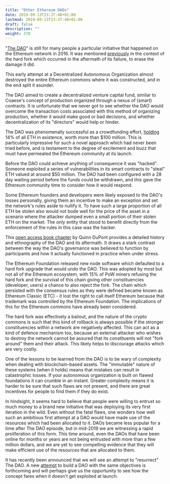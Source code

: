 ```yaml
---
title: "Other Ethereum DAOs"
date: 2019-09-13T23:37:48+01:00
lastmod: 2019-09-13T23:37:48+01:00
draft: false
description: ""
weight: 370
---
```


"[The DAO](https://en.wikipedia.org/wiki/The_DAO_(organization))" is still for many people a particular initiative that happened on the Ethereum network in 2016. It was mentioned [previously](/development-funding/premine) in the context of the hard fork which occurred in the aftermath of its failure, to erase the damage it did. 

This early attempt at a Decentralized Autonomous Organization almost destroyed the entire Ethereum commons where it was constructed, and in the end split it asunder.

The DAO aimed to create a decentralized venture capital fund, similar to Coaese's concept of production organized through a nexus of (smart) contracts. It is unfortunate that we never got to see whether the DAO would overcome the transaction costs associated with this method of organizing production, whether it would make good or bad decisions, and whether decentralization of its "directors" would help or hinder.

The DAO was phenomenally successful as a crowdfunding effort, [holding](https://fortune.com/2016/05/15/leaderless-blockchain-vc-fund/) 14% of all ETH in existence, worth more than $100 million. This is particularly impressive for such a novel approach which had never been tried before, and is testament to the degree of excitement and buzz that must have permeated the Ethereum community at its launch. 

Before the DAO could achieve anything of consequence it was "hacked". Someone exploited a series of vulnerabilities in its smart contracts to "steal" ETH valued at around $50 million. The DAO had been configured with a 28 day waiting period before the funds could be withdrawn, and this gave the Ethereum community time to consider how it would respond. 

Some Ethereum founders and developers were likely exposed to the DAO's losses personally, giving them an incentive to make an exception and set the network's rules aside to nullify it. To have such a large proportion of all ETH be stolen also would not bode well for the price of the asset in a scenario where the attacker dumped even a small portion of their stolen ETH on the market. The only entity that stood to benefit directly from the enforcement of the rules in this case was the hacker.

This [open access book chapter](https://www.taylorfrancis.com/books/e/9781315211909/chapters/10.4324/9781315211909-8) by Quinn DuPont provides a detailed history and ethnography of the DAO and its aftermath. It draws a stark contrast between the way the DAO's governance was believed to function by participants and how it actually functioned in practice when under stress. 

The Ethereum Foundation released new node software which defaulted to a hard fork upgrade that would undo the DAO. This was adopted by most but not all of the Ethereum ecosystem, with 15% of PoW miners refusing the hard fork and the survival of this chain giving other constituencies (developer, users) a chance to also reject the fork. The chain which persisted with the consensus rules as they were defined became known as Ethereum Classic (ETC) - it lost the right to call itself Ethereum because that trademark was controlled by the Ethereum Foundation. The implications of this for the Ethereum commons have already been considered. 

The hard fork was effectively a bailout, and the nature of the crypto commons is such that this kind of rollback is always possible if the stronger constituencies within a network are negatively affected. This can act as a kind of defence mechanism too, because an external attacker who wishes to destroy the network cannot be assured that its constituents will not "fork around" them and their attack. This likely helps to discourage attacks which are very costly.

One of the lessons to be learned from the DAO is to be wary of complexity when dealing with blockchain-based assets. The "immutable" nature of these systems (when it holds) means that mistakes can result in catastrophic losses. If your autonomous organization is built on flawed foundations it can crumble in an instant. Greater complexity means it is harder to be sure that such flaws are not present, and there are great incentives for people to find them if they do exist.

In hindsight, it seems hard to believe that people were willing to entrust so much money to a brand new initiative that was deploying its very first iteration in the wild. Even without the fatal flaws, one wonders how well such an ambitious first attempt at a DAO would have made use of the resources which had been allocated to it. DAOs became less popular for a time after The DAO episode, but in mid-2019 we are witnessing a rapid proliferation of this form. This time around, even the DAOs that have been online for months or years are not being entrusted with more than a few million dollars, and we are yet to see compelling evidence that they will make efficient use of the resources that are allocated to them.

It has recently been announced that we will see an attempt to "resurrect" The DAO. A new [attempt](https://github.com/the-dao/whitepaper) to build a DAO with the same objectives is forthcoming and will perhaps give us the opportunity to see how the concept fares when it doesn't get exploited at launch.